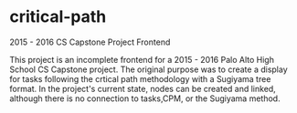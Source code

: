 # critical-path
2015 - 2016 CS Capstone Project Frontend

This project is an incomplete frontend for a 2015 - 2016 Palo Alto High School CS Capstone project. The original purpose was to create a display for tasks following the crtical path methodology with a Sugiyama tree format. In the project's current state, nodes can be created and linked, although there is no connection to tasks,CPM, or the Sugiyama method.
